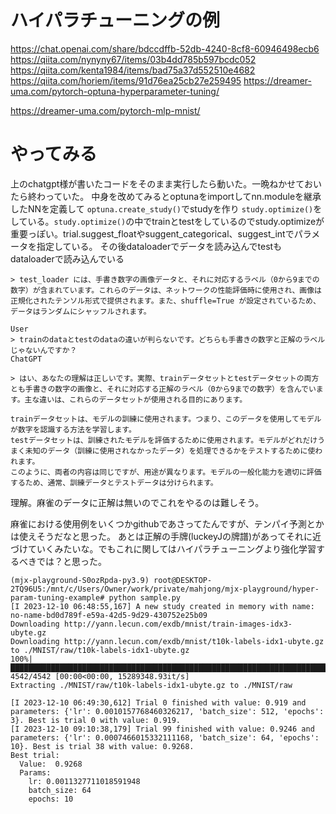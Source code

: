 # ハイパラチューニングの例

https://chat.openai.com/share/bdccdffb-52db-4240-8cf8-60946498ecb6
https://qiita.com/nynyny67/items/03b4dd785b597bcdc052
https://qiita.com/kenta1984/items/bad75a37d552510e4682
https://qiita.com/horiem/items/91d76ea25cb27e259495
https://dreamer-uma.com/pytorch-optuna-hyperparameter-tuning/


https://dreamer-uma.com/pytorch-mlp-mnist/

# やってみる


上のchatgpt様が書いたコードをそのまま実行したら動いた。一晩ねかせておいたら終わっていた。
中身を改めてみるとoptunaをimportしてnn.moduleを継承したNNを定義して
`optuna.create_study()`でstudyを作り
`study.optimize()`をしている。`study.optimize()`の中でtrainとtestをしているのでstudy.optimizeが重要っぽい。trial.suggest_floatやsuggent_categorical、suggest_intでパラメータを指定している。
その後dataloaderでデータを読み込んでtestもdataloaderで読み込んでいる
```
> test_loader には、手書き数字の画像データと、それに対応するラベル（0から9までの数字）が含まれています。これらのデータは、ネットワークの性能評価時に使用され、画像は正規化されたテンソル形式で提供されます。また、shuffle=True が設定されているため、データはランダムにシャッフルされます。

User
> trainのdataとtestのdataの違いが判らないです。どちらも手書きの数字と正解のラベルじゃないんですか？
ChatGPT

> はい、あなたの理解は正しいです。実際、trainデータセットとtestデータセットの両方とも手書きの数字の画像と、それに対応する正解のラベル（0から9までの数字）を含んでいます。主な違いは、これらのデータセットが使用される目的にあります。

trainデータセットは、モデルの訓練に使用されます。つまり、このデータを使用してモデルが数字を認識する方法を学習します。
testデータセットは、訓練されたモデルを評価するために使用されます。モデルがどれだけうまく未知のデータ（訓練に使用されなかったデータ）を処理できるかをテストするために使われます。
このように、両者の内容は同じですが、用途が異なります。モデルの一般化能力を適切に評価するため、通常、訓練データとテストデータは分けられます。

```
理解。麻雀のデータに正解は無いのでこれをやるのは難しそう。

麻雀における使用例をいくつかgithubであさってたんですが、テンパイ予測とかは使えそうだなと思った。
あとは正解の手牌(luckeyJの牌譜)があってそれに近づけていくみたいな。でもこれに関してはハイパラチューニングより強化学習するべきでは？と思った。

```
(mjx-playground-S0ozRpda-py3.9) root@DESKTOP-2TQ96U5:/mnt/c/Users/Owner/work/private/mahjong/mjx-playground/hyper-param-tuning-example# python sample.py 
[I 2023-12-10 06:48:55,167] A new study created in memory with name: no-name-bd0d789f-e59a-42d5-9d29-430752e25b09
Downloading http://yann.lecun.com/exdb/mnist/train-images-idx3-ubyte.gz
Downloading http://yann.lecun.com/exdb/mnist/t10k-labels-idx1-ubyte.gz to ./MNIST/raw/t10k-labels-idx1-ubyte.gz
100%|██████████████████████████████████████████████████████████████████████████████████████████████████████████████████████████████████████████████████████████████████████████████| 4542/4542 [00:00<00:00, 15289348.93it/s]
Extracting ./MNIST/raw/t10k-labels-idx1-ubyte.gz to ./MNIST/raw

[I 2023-12-10 06:49:30,612] Trial 0 finished with value: 0.919 and parameters: {'lr': 0.0010157768460326217, 'batch_size': 512, 'epochs': 3}. Best is trial 0 with value: 0.919.
[I 2023-12-10 09:10:38,179] Trial 99 finished with value: 0.9246 and parameters: {'lr': 0.0007466015332111168, 'batch_size': 64, 'epochs': 10}. Best is trial 38 with value: 0.9268.
Best trial:
  Value:  0.9268
  Params: 
    lr: 0.0011327711018591948
    batch_size: 64
    epochs: 10
```